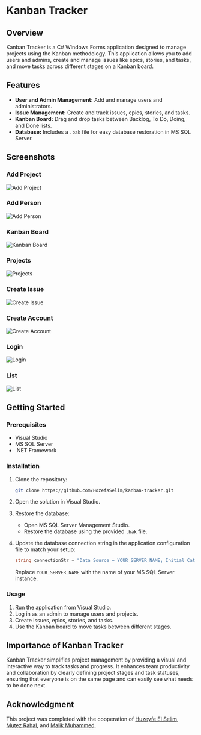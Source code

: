 # Kanban Tracker


## Overview

Kanban Tracker is a C# Windows Forms application designed to manage projects using the Kanban methodology. This application allows you to add users and admins, create and manage issues like epics, stories, and tasks, and move tasks across different stages on a Kanban board.

## Features

- **User and Admin Management:** Add and manage users and administrators.
- **Issue Management:** Create and track issues, epics, stories, and tasks.
- **Kanban Board:** Drag and drop tasks between Backlog, To Do, Doing, and Done lists.
- **Database:** Includes a `.bak` file for easy database restoration in MS SQL Server.

## Screenshots

### Add Project
![Add Project](Kanban%20Tracker/images/add_project.jpg) <!-- Make sure to update the path -->

### Add Person
![Add Person](Kanban%20Tracker/images/add_person.jpg) <!-- Make sure to update the path -->

### Kanban Board
![Kanban Board](Kanban%20Tracker/images/kanban_board.jpg) <!-- Make sure to update the path -->

### Projects
![Projects](Kanban%20Tracker/images/projects.jpg) <!-- Make sure to update the path -->

### Create Issue
![Create Issue](Kanban%20Tracker/images/create_issue.jpg) <!-- Make sure to update the path -->

### Create Account
![Create Account](Kanban%20Tracker/images/create_account.jpg) <!-- Make sure to update the path -->

### Login
![Login](Kanban%20Tracker/images/login.jpg) <!-- Make sure to update the path -->

### List
![List](Kanban%20Tracker/images/list.jpg) <!-- Make sure to update the path -->

## Getting Started

### Prerequisites

- Visual Studio
- MS SQL Server
- .NET Framework

### Installation

1. Clone the repository:
    ```sh
    git clone https://github.com/HozefaSelim/kanban-tracker.git
    ```

2. Open the solution in Visual Studio.

3. Restore the database:
    - Open MS SQL Server Management Studio.
    - Restore the database using the provided `.bak` file.

4. Update the database connection string in the application configuration file to match your setup:
    ```csharp
    string connectionStr = "Data Source = YOUR_SERVER_NAME; Initial Catalog=KanbanTracker; Integrated Security=true";
    ```
    Replace `YOUR_SERVER_NAME` with the name of your MS SQL Server instance.

### Usage

1. Run the application from Visual Studio.
2. Log in as an admin to manage users and projects.
3. Create issues, epics, stories, and tasks.
4. Use the Kanban board to move tasks between different stages.

## Importance of Kanban Tracker

Kanban Tracker simplifies project management by providing a visual and interactive way to track tasks and progress. It enhances team productivity and collaboration by clearly defining project stages and task statuses, ensuring that everyone is on the same page and can easily see what needs to be done next.

## Acknowledgment

This project was completed with the cooperation of [Huzeyfe El Selim](https://github.com/HozefaSelim), [Mutez Rahal](https://github.com/Mutez-Rahal), and [Malik Muhammed](https://github.com/malikmaky).
